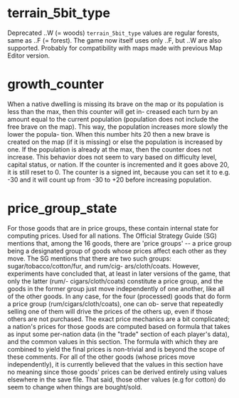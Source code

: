 # terrain_5bit_type

Deprecated ..W (= woods) `terrain_5bit_type` values are regular
forests, same as ..F (= forest). The game now itself uses only ..F,
but ..W are also supported. Probably for compatibility with maps
made with previous Map Editor version. 

# growth_counter

When a native dwelling is missing its brave on the map or its
population is less than the max, then this counter will get in-
creased each turn by an amount equal to the current population
(population does not include the free brave on the map). This
way, the population increases more slowly the lower the popula-
tion. When this number hits 20 then a new brave is created on the
map (if it is missing) or else the population is increased by
one. If the population is already at the max, then the counter
does not increase. This behavior does not seem to vary based on
difficulty level, capital status, or nation. If the counter is
incremented and it goes above 20, it is still reset to 0. The
counter is a signed int, because you can set it to e.g. -30 and
it will count up from -30 to +20 before increasing population.

# price_group_state

For those goods that are in price groups, these contain internal
state for computing prices. Used for all nations. The Official
Strategy Guide (SG) mentions that, among the 16 goods, there are
'price groups' -- a price group being a designated group of goods
whose prices affect each other as they move. The SG mentions that
there are two such groups: sugar/tobacco/cotton/fur, and rum/cig-
ars/cloth/coats. However, experiments have concluded that, at
least in later versions of the game, that only the latter (rum/-
cigars/cloth/coats) constitute a price group, and the goods in
the former group just move independently of one another, like all
of the other goods. In any case, for the four (processed) goods
that do form a price group (rum/cigars/cloth/coats), one can ob-
serve that repeatedly selling one of them will drive the prices
of the others up, even if those others are not purchased. The
exact price mechanics are a bit complicated; a nation's prices
for those goods are computed based on formula that takes as input
some per-nation data (in the "trade" section of each player's
data), and the common values in this section. The formula with
which they are combined to yield the final prices is non-trivial
and is beyond the scope of these comments. For all of the other
goods (whose prices move independently), it is currently believed
that the values in this section have no meaning since those
goods' prices can be derived entirely using values elsewhere in
the save file. That said, those other values (e.g for cotton) do
seem to change when things are bought/sold.